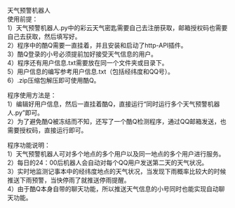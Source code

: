 天气预警机器人  
使用前提：  
1）天气预警机器人.py中的彩云天气密匙需要自己去注册获取，邮箱授权码也需要自己去获取，然后填写好。  
2）程序中的酷Q需要一直挂着，并且安装和启动了http-API插件。  
3）酷Q登录的小号必须提前加好接受天气信息的用户。  
4）程序还有用户信息.txt需要放在同一个文件夹或目录下。  
5）用户信息的编写参考用户信息.txt（包括经纬度和QQ号）。  
6）.zip压缩包解压即可使用酷Q。  

程序使用方法是：  
1）编辑好用户信息，然后一直挂着酷Q，直接运行“同时运行多个天气预警机器人.py”即可。  
2）为了避免酷Q被冻结而不知，还写了一个酷Q检测程序，通过QQ邮箱发送，也需要授权码，直接运行即可。  

程序功能说明：  
1）天气预警机器人可对多个地点的多个用户以及同一地点的多个用户进行服务。  
2）每日的24：00后机器人会自动对每个QQ用户发送第二天的天气状况。  
3）实时地监测记事本中的经纬度地点的天气状况，当发现下雨概率比较大的时候推送下雨预警，当快停雨了就推送停雨提醒。  
4）由于酷Q本身自带的聊天功能，所以推送天气信息的小号同时也能实现自动聊天功能。  

